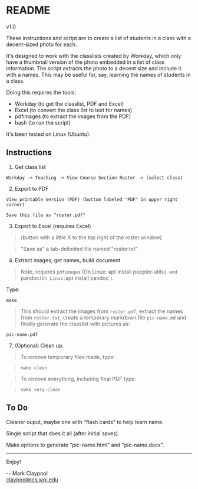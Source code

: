 # README

v1.0

These instructions and script are to create a list of students in a
class with a decent-sized photo for each.

It's designed to work with the classlists created by Workday, which
only have a thumbnail version of the photo embedded in a list of class
information.  The script extracts the photo to a decent size and
include it with a names.  This may be useful for, say, learning the
names of students in a class.

Doing this requires the tools:

- Workday (to get the classlist, PDF and Excel)
- Excel (to convert the class list to text for names)
- pdfimages (to extract the images from the PDF)
- bash (to run the script)

It's been tested on Linux (Ubuntu).


## Instructions

1. Get class list

```
Workday -> Teaching -> View Course Section Roster -> (select class)
```


2. Export to PDF

```
View printable Version (PDF) (button labeled "PDF" in upper right corner)
```

    Save this file as "roster.pdf"


3. Export to Excel (requires Excel)

> (button with a little X to the top right of the roster window)

> "Save as" a tab-delimited file named "roster.txt"


4. Extract images, get names, build document

> Note, requires `pdfimages` (On Linux: apt install poppler-utils`) and `pandoc` (On Linux: `apt install pandoc`).

Type:

`make`

> This should extract the images from `roster.pdf`, extract the names from `roster.txt`, create a temporary markdown file `pic-name.md` and finally generate the classlist with pictures as:

`pic-name.pdf`


7. (Optional) Clean up.

> To remove temporary files made, type:

> `make clean`

> To remove everything, including final PDF type:

> `make very-clean`


## To Do

Cleaner ouput, maybe one with "flash cards" to help learn name.

Single script that does it all (after initial saves).

Make options to generate "pic-name.html" and "pic-name.docx".

------------

Enjoy!

-- Mark Claypool  
claypool@cs.wpi.edu

